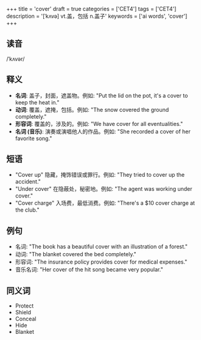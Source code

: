 +++
title = 'cover'
draft = true
categories = ['CET4']
tags = ['CET4']
description = '[ˈkʌvə] vt.盖，包括 n.盖子'
keywords = ['ai words', 'cover']
+++

## 读音
/ˈkʌvər/

## 释义
- **名词**: 盖子，封面，遮盖物。例如: "Put the lid on the pot, it's a cover to keep the heat in."
- **动词**: 覆盖，遮掩，包括。例如: "The snow covered the ground completely."
- **形容词**: 覆盖的，涉及的。例如: "We have cover for all eventualities."
- **名词 (音乐)**: 演奏或演唱他人的作品。例如: "She recorded a cover of her favorite song."

## 短语
- "Cover up" 隐藏，掩饰错误或罪行。例如: "They tried to cover up the accident."
- "Under cover" 在隐蔽处，秘密地。例如: "The agent was working under cover."
- "Cover charge" 入场费，最低消费。例如: "There's a $10 cover charge at the club."

## 例句
- 名词: "The book has a beautiful cover with an illustration of a forest."
- 动词: "The blanket covered the bed completely."
- 形容词: "The insurance policy provides cover for medical expenses."
- 音乐名词: "Her cover of the hit song became very popular."

## 同义词
- Protect
- Shield
- Conceal
- Hide
- Blanket
